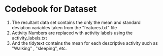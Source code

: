 # Codebook for Dataset
1. The resultant data set contains the only the mean and standard deviation variables taken from the "features.txt" file
2. Activity Numbers are replaced with activity labels using the activity_labels.txt 
3. And the tidytext contains the mean for each descriptive activity such as "Walking" , "sleeping", etc.
